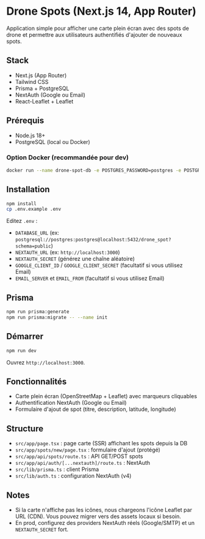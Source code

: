 # Drone Spots (Next.js 14, App Router)

Application simple pour afficher une carte plein écran avec des spots de drone et permettre aux utilisateurs authentifiés d'ajouter de nouveaux spots.

## Stack
- Next.js (App Router)
- Tailwind CSS
- Prisma + PostgreSQL
- NextAuth (Google ou Email)
- React-Leaflet + Leaflet

## Prérequis
- Node.js 18+
- PostgreSQL (local ou Docker)

### Option Docker (recommandée pour dev)
```bash
docker run --name drone-spot-db -e POSTGRES_PASSWORD=postgres -e POSTGRES_USER=postgres -e POSTGRES_DB=drone_spot -p 5432:5432 -d postgres:16
```

## Installation
```bash
npm install
cp .env.example .env
```

Editez `.env` :
- `DATABASE_URL` (ex: `postgresql://postgres:postgres@localhost:5432/drone_spot?schema=public`)
- `NEXTAUTH_URL` (ex: `http://localhost:3000`)
- `NEXTAUTH_SECRET` (générez une chaîne aléatoire)
- `GOOGLE_CLIENT_ID` / `GOOGLE_CLIENT_SECRET` (facultatif si vous utilisez Email)
- `EMAIL_SERVER` et `EMAIL_FROM` (facultatif si vous utilisez Email)

## Prisma
```bash
npm run prisma:generate
npm run prisma:migrate -- --name init
```

## Démarrer
```bash
npm run dev
```
Ouvrez `http://localhost:3000`.

## Fonctionnalités
- Carte plein écran (OpenStreetMap + Leaflet) avec marqueurs cliquables
- Authentification NextAuth (Google ou Email)
- Formulaire d'ajout de spot (titre, description, latitude, longitude)

## Structure
- `src/app/page.tsx` : page carte (SSR) affichant les spots depuis la DB
- `src/app/spots/new/page.tsx` : formulaire d'ajout (protégé)
- `src/app/api/spots/route.ts` : API GET/POST spots
- `src/app/api/auth/[...nextauth]/route.ts` : NextAuth
- `src/lib/prisma.ts` : client Prisma
- `src/lib/auth.ts` : configuration NextAuth (v4)

## Notes
- Si la carte n'affiche pas les icônes, nous chargeons l'icône Leaflet par URL (CDN). Vous pouvez migrer vers des assets locaux si besoin.
- En prod, configurez des providers NextAuth réels (Google/SMTP) et un `NEXTAUTH_SECRET` fort.
